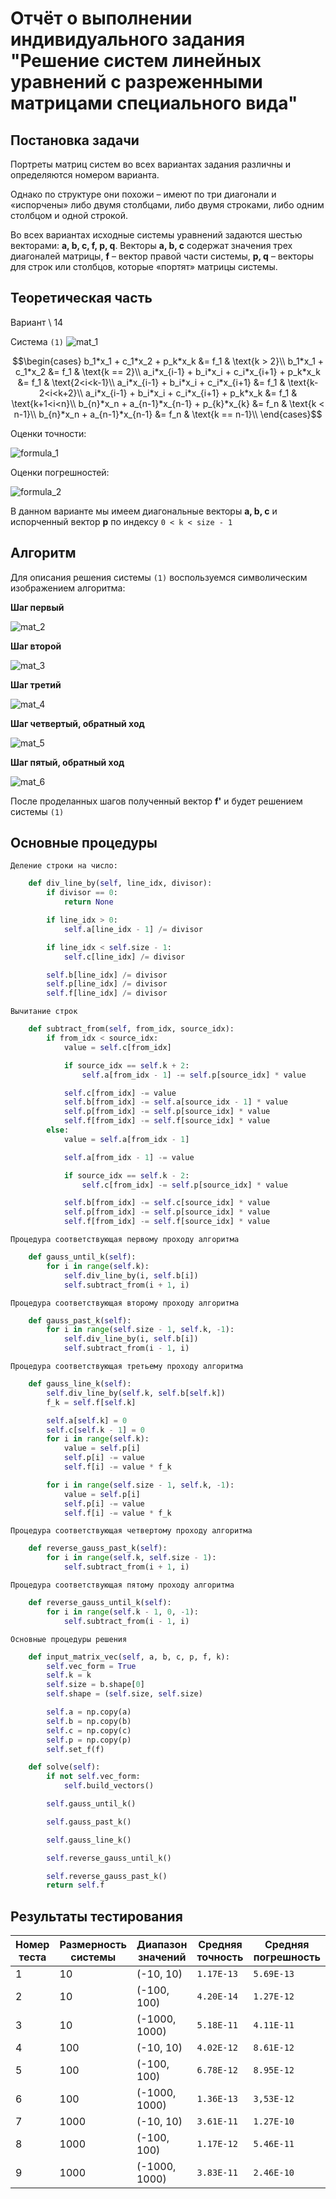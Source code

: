 # Отчёт о выполнении индивидуального задания "Решение систем линейных уравнений с разреженными матрицами специального вида"

## Постановка задачи
Портреты матриц систем во всех вариантах задания различны и определяются номером варианта. 

Однако по структуре они похожи – имеют по три диагонали и «испорчены» либо двумя столбцами, либо двумя строками, либо одним столбцом и одной строкой.

Во всех вариантах исходные системы уравнений задаются шестью векторами: **a, b, c, f, p, q**. Векторы **a, b, c** содержат значения трех диагоналей
матрицы, **f** – вектор правой части системы, **p, q** – векторы для строк или
столбцов, которые «портят» матрицы системы. 

## Теоретическая часть
Вариант \ 14

Система `(1)`
![mat_1](img/Screenshot_mat_1_2.png "Изначальная матрица системы")

```math
\begin{cases}
b_1*x_1 + c_1*x_2 + p_k*x_k &= f_1 & \text{k > 2}\\
b_1*x_1 + c_1*x_2 &= f_1 & \text{k == 2}\\

a_i*x_{i-1} + b_i*x_i + c_i*x_{i+1} + p_k*x_k &= f_1 & \text{2<i<k-1}\\
a_i*x_{i-1} + b_i*x_i + c_i*x_{i+1} &= f_1 & \text{k-2<i<k+2}\\
a_i*x_{i-1} + b_i*x_i + c_i*x_{i+1} + p_k*x_k &= f_1 & \text{k+1<i<n}\\

b_{n}*x_n + a_{n-1}*x_{n-1} + p_{k}*x_{k} &= f_n & \text{k < n-1}\\
b_{n}*x_n + a_{n-1}*x_{n-1} &= f_n & \text{k == n-1}\\
\end{cases}
```

Оценки точности:

![formula_1](img/formula_1.png)

Оценки погрешностей:

![formula_2](img/formula_2.png)




В данном варианте мы имеем диагональные векторы **a, b, c** и испорченный вектор **p** по индексу `0 < k < size - 1`

<div style="page-break-after: always;"></div>

## Алгоритм
Для описания решения системы `(1)` воспользуемся символическим изображением алгоритма:

**Шаг первый**

![mat_2](img/Screenshot_mat_2.png "Первый проход")

<div style="page-break-after: always;"></div>

**Шаг второй**

![mat_3](img/Screenshot_mat_3.png "Второй проход")


<div style="page-break-after: always;"></div>

**Шаг третий**

![mat_4](img/Screenshot_mat_4.png "Третий проход")


<div style="page-break-after: always;"></div>

**Шаг четвертый, обратный ход**

![mat_5](img/Screenshot_mat_5.png "Четвертый проход")


<div style="page-break-after: always;"></div>

**Шаг пятый, обратный ход**

![mat_6](img/Screenshot_mat_6.png "Пятый проход")



После проделанных шагов полученный вектор **f'** и будет решением системы `(1)`

<div style="page-break-after: always;"></div>

## Основные процедуры
`Деление строки на число:`
```python
    def div_line_by(self, line_idx, divisor):
        if divisor == 0:
            return None

        if line_idx > 0:
            self.a[line_idx - 1] /= divisor

        if line_idx < self.size - 1:
            self.c[line_idx] /= divisor

        self.b[line_idx] /= divisor
        self.p[line_idx] /= divisor
        self.f[line_idx] /= divisor
```
`Вычитание строк`
```python
    def subtract_from(self, from_idx, source_idx):
        if from_idx < source_idx:
            value = self.c[from_idx]

            if source_idx == self.k + 2:
                self.a[from_idx - 1] -= self.p[source_idx] * value

            self.c[from_idx] -= value
            self.b[from_idx] -= self.a[source_idx - 1] * value
            self.p[from_idx] -= self.p[source_idx] * value
            self.f[from_idx] -= self.f[source_idx] * value
        else:
            value = self.a[from_idx - 1]

            self.a[from_idx - 1] -= value

            if source_idx == self.k - 2:
                self.c[from_idx] -= self.p[source_idx] * value

            self.b[from_idx] -= self.c[source_idx] * value
            self.p[from_idx] -= self.p[source_idx] * value
            self.f[from_idx] -= self.f[source_idx] * value
```
`Процедура соответствующая первому проходу алгоритма`
```python
    def gauss_until_k(self):
        for i in range(self.k):
            self.div_line_by(i, self.b[i])
            self.subtract_from(i + 1, i)
```
`Процедура соответствующая второму проходу алгоритма`
```python
    def gauss_past_k(self):
        for i in range(self.size - 1, self.k, -1):
            self.div_line_by(i, self.b[i])
            self.subtract_from(i - 1, i)
```
`Процедура соответствующая третьему проходу алгоритма`
```python
    def gauss_line_k(self):
        self.div_line_by(self.k, self.b[self.k])
        f_k = self.f[self.k]

        self.a[self.k] = 0
        self.c[self.k - 1] = 0
        for i in range(self.k):
            value = self.p[i]
            self.p[i] -= value
            self.f[i] -= value * f_k

        for i in range(self.size - 1, self.k, -1):
            value = self.p[i]
            self.p[i] -= value
            self.f[i] -= value * f_k
```
`Процедура соответствующая четвертому проходу алгоритма`
```python
    def reverse_gauss_past_k(self):
        for i in range(self.k, self.size - 1):
            self.subtract_from(i + 1, i)
```
`Процедура соответствующая пятому проходу алгоритма`
```python
    def reverse_gauss_until_k(self):
        for i in range(self.k - 1, 0, -1):
            self.subtract_from(i - 1, i)
```
`Основные процедуры решения`
```python
    def input_matrix_vec(self, a, b, c, p, f, k):
        self.vec_form = True
        self.k = k
        self.size = b.shape[0]
        self.shape = (self.size, self.size)

        self.a = np.copy(a)
        self.b = np.copy(b)
        self.c = np.copy(c)
        self.p = np.copy(p)
        self.set_f(f)

    def solve(self):
        if not self.vec_form:
            self.build_vectors()

        self.gauss_until_k()

        self.gauss_past_k()

        self.gauss_line_k()

        self.reverse_gauss_until_k()

        self.reverse_gauss_past_k()
        return self.f
```

<div style="page-break-after: always;"></div>

## Результаты тестирования

Номер теста | Размерность системы | Диапазон значений | Средняя точность | Средняя погрешность
-- | -- | -- | -- | --
1 | 10 | (-10, 10) | `1.17E-13` | `5.69E-13`
2 | 10 | (-100, 100) | `4.20E-14` | `1.27E-12`
3 | 10 | (-1000, 1000) | `5.18E-11` | `4.11E-11`
4 | 100 | (-10, 10) | `4.02E-12` | `8.61E-12`
5 | 100 | (-100, 100) | `6.78E-12` | `8.95E-12`
6 | 100 | (-1000, 1000) | `1.36E-13` | `3,53E-12`
7 | 1000 | (-10, 10) | `3.61E-11` | `1.27E-10`
8 | 1000 | (-100, 100) | `1.17E-12` | `5.46E-11`
9 | 1000 | (-1000, 1000) | `3.83E-11` | `2.46E-10`